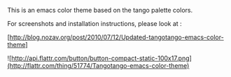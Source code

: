 This is an emacs color theme based on the tango palette colors.

For screenshots and installation instructions, please look at :

[http://blog.nozav.org/post/2010/07/12/Updated-tangotango-emacs-color-theme]

![http://api.flattr.com/button/button-compact-static-100x17.png](http://flattr.com/thing/51774/Tangotango-emacs-color-theme)
